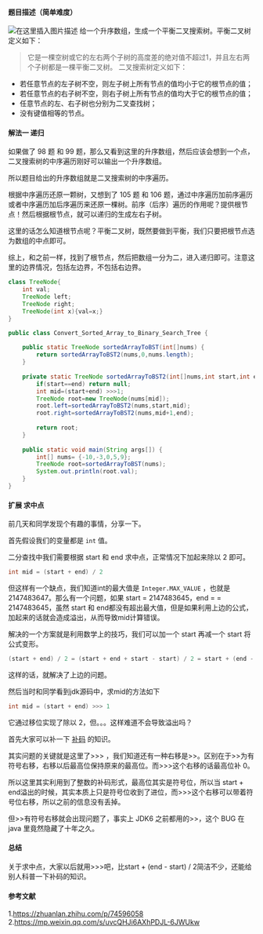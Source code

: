 ﻿#### 题目描述（简单难度）
![在这里插入图片描述](https://img-blog.csdnimg.cn/202006240652122.jpg)
给一个升序数组，生成一个平衡二叉搜索树。平衡二叉树定义如下：

> 它是一棵空树或它的左右两个子树的高度差的绝对值不超过1，并且左右两个子树都是一棵平衡二叉树。 二叉搜索树定义如下：

* 若任意节点的左子树不空，则左子树上所有节点的值均小于它的根节点的值；
* 若任意节点的右子树不空，则右子树上所有节点的值均大于它的根节点的值；
* 任意节点的左、右子树也分别为二叉查找树；
* 没有键值相等的节点。
#### 解法一 递归
如果做了 98 题 和 99 题，那么又看到这里的升序数组，然后应该会想到一个点，二叉搜索树的中序遍历刚好可以输出一个升序数组。

所以题目给出的升序数组就是二叉搜索树的中序遍历。

根据中序遍历还原一颗树，又想到了 105 题 和 106 题，通过中序遍历加前序遍历或者中序遍历加后序遍历来还原一棵树。前序（后序）遍历的作用呢？提供根节点！然后根据根节点，就可以递归的生成左右子树。

这里的话怎么知道根节点呢？平衡二叉树，既然要做到平衡，我们只要把根节点选为数组的中点即可。

综上，和之前一样，找到了根节点，然后把数组一分为二，进入递归即可。注意这里的边界情况，包括左边界，不包括右边界。

```java
class TreeNode{
	int val;
	TreeNode left;
	TreeNode right;
	TreeNode(int x){val=x;}
}

public class Convert_Sorted_Array_to_Binary_Search_Tree {
	
	public static TreeNode sortedArrayToBST(int[]nums) {
		return sortedArrayToBST2(nums,0,nums.length);
	}
	
	private static TreeNode sortedArrayToBST2(int[]nums,int start,int end) {
		if(start==end) return null;
		int mid=(start+end) >>>1;
		TreeNode root=new TreeNode(nums[mid]);
		root.left=sortedArrayToBST2(nums,start,mid);
		root.right=sortedArrayToBST2(nums,mid+1,end);
		
		return root;
	}
	
	public static void main(String args[]) {
		int[] nums= {-10,-3,0,5,9};
		TreeNode root=sortedArrayToBST(nums);
		System.out.println(root.val);
	}
}
```
#### 扩展 求中点
前几天和同学发现个有趣的事情，分享一下。

首先假设我们的变量都是 `int` 值。

二分查找中我们需要根据 start 和 end 求中点，正常情况下加起来除以 2 即可。
```java
int mid = (start + end) / 2
```
但这样有一个缺点，我们知道int的最大值是 `Integer.MAX_VALUE` ，也就是2147483647。那么有一个问题，如果 start = 2147483645，end = = 2147483645，虽然 start 和 end都没有超出最大值，但是如果利用上边的公式，加起来的话就会造成溢出，从而导致mid计算错误。

解决的一个方案就是利用数学上的技巧，我们可以加一个 start 再减一个 start 将公式变形。
```java
(start + end) / 2 = (start + end + start - start) / 2 = start + (end - start) / 2
```
这样的话，就解决了上边的问题。

然后当时和同学看到jdk源码中，求mid的方法如下
```java
int mid = (start + end) >>> 1
```
它通过移位实现了除以 2，但。。。这样难道不会导致溢出吗？

首先大家可以补一下 [补码](https://mp.weixin.qq.com/s/uvcQHJi6AXhPDJL-6JWUkw) 的知识。

其实问题的关键就是这里了>>> ，我们知道还有一种右移是>>。区别在于>>为有符号右移，右移以后最高位保持原来的最高位。而>>>这个右移的话最高位补 0。

所以这里其实利用到了整数的补码形式，最高位其实是符号位，所以当 start + end溢出的时候，其实本质上只是符号位收到了进位，而>>>这个右移可以带着符号位右移，所以之前的信息没有丢掉。

但>>有符号右移就会出现问题了，事实上 JDK6 之前都用的>>，这个 BUG 在 java 里竟然隐藏了十年之久。

#### 总结
关于求中点，大家以后就用>>>吧，比start + (end - start) / 2简洁不少，还能给别人科普一下补码的知识。
#### 参考文献
1.https://zhuanlan.zhihu.com/p/74596058
2.https://mp.weixin.qq.com/s/uvcQHJi6AXhPDJL-6JWUkw
